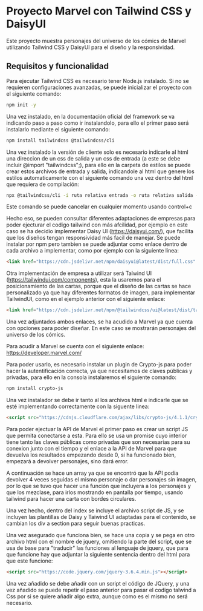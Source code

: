 # Proyecto Marvel con Tailwind CSS y DaisyUI

Este proyecto muestra personajes del universo de los cómics de Marvel utilizando Tailwind CSS y DaisyUI para el diseño y la responsividad.

## Requisitos y funcionalidad

Para ejecutar Tailwind CSS es necesario tener Node.js instalado. Si no se requieren configuraciones avanzadas, se puede inicializar el proyecto con el siguiente comando:

```sh
npm init -y
```

Una vez instalado, en la documentación oficial del framework se va indicando paso a paso como ir instalandolo, para ello el primer paso será instalarlo mediante el siguiente comando:

```sh
npm install tailwindcss @tailwindcss/cli
```

Una vez instalado la versión de cliente solo es necesario indicarle al html una direccion de un css de salida y un css de entrada (a este se debe incluir @import "tailwindcss";), para ello en la carpeta de estilos se puede crear estos archivos de entrada y salida, indicandole al html que genere los estilos automaticamente con el siguiente comando una vez dentro del html que requiera de compilación:

```sh
npx @tailwindcss/cli -i ruta relativa entrada -o ruta relativa salida --watch

```
Este comando se puede cancelar en cualquier momento usando control+c

Hecho eso, se pueden consultar diferentes adaptaciones de empresas para poder ejecturar el codigo tailwind con más afcilidad, por ejemplo en este caso se ha decidio implementar Daisy UI (https://daisyui.com/), que facilita que los diseños tengan responsividad más facil de manejar. Se puede instalar por npm pero tambien se puede adjuntar como enlace dentro de cada archivo a implementar, como por ejemplo con la siguiente linea:

```html
<link href="https://cdn.jsdelivr.net/npm/daisyui@latest/dist/full.css" rel="stylesheet" type="text/css" />
```

Otra implementación de empresa a utilizar será Talwind UI (https://tailwindui.com/components), esta la usaremos para el posicionamiento de las cartas, porque que el diseño de las cartas se hace personalizado ya que hay diferentes formatos de imagen, para implementar TailwindUI, como en el ejemplo anterior con el siguiente enlace:

```html
<link href="https://cdn.jsdelivr.net/npm/@tailwindcss/ui@latest/dist/tailwind-ui.min.css" rel="stylesheet" />
```

Una vez adjuntados ambos enlaces, se ha acudido a Marvel ya que cuenta con opciones para poder diseñar. En este caso
se mostrarán personajes del universo de los cómics.

Para acudir a Marvel se cuenta con el siguiente enlace: https://developer.marvel.com/

Para poder usarlo, es necesario instalar un plugin de Crypto-js para poder hacer la autentificación correcta, ya que necesitamos de claves públicas y privadas, para ello en la consola instalaremos el siguiente comando:

```sh
npm install crypto-js
```

Una vez instalador se debe ir tanto al los archivos html e indicarle que se esté implementando correctamente con la siguente linea:

```html
<script src="https://cdnjs.cloudflare.com/ajax/libs/crypto-js/4.1.1/crypto-js.min.js"></script>
```

Para poder ejectuar la API de Marvel el primer paso es crear un script JS
que permita conectarse a esta. Para ello se usa un promise cuyo interior tiene tanto las claves públicas como privadas que son necesarias para su conexion junto con el tiempo y el enlace a la API de Marvel para que devuelva los resultados empezando desde 0, si ha funcionado bien, empezará a devolver personajes, sino dará error.

A continuación se hace un array ya que se encontró que la API podía devolver 4 veces seguidas el mismo personaje o dar personajes sin imagen, por lo que se tuvo que hacer una función que incluyera a los personajes y que los mezclase, para irlos mostrando en pantalla por tiempo, usando tailwind para hacer una carta con bordes circulares.

Una vez hecho, dentro del index se incluye el archivo script de JS, y se incluyen las plantillas de Daisy y Taiwind UI adaptadas para el contenido, se cambian los div a section para seguir buenas practicas.


Una vez asegurado que funciona bien, se hace una copia y se pega en otro archivo html con el nombre de jquery, omitiendo la parte del script, que se usa de base para "traducir" las funciones al lenguaje de jquery, que para que funcione hay que adjuntar la siguiente sentencia dentro del html para que este funcione:

```html
<script src="https://code.jquery.com/jquery-3.6.4.min.js"></script>
```
Una vez añadido se debe añadir con un script el código de JQuery, y una vez añadido se puede repetir el paso anterior para pasar el codigo talwind a Css por si se quiere añadir algo extra, aunque como es el mismo no será necesario.




